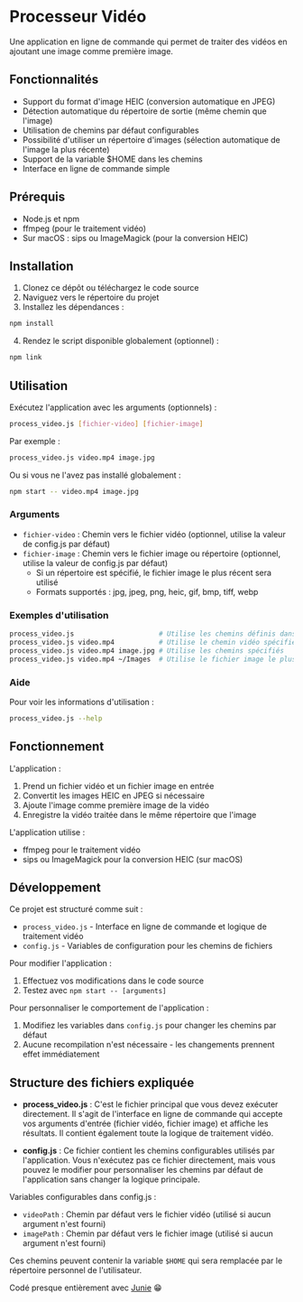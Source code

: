 # Processeur Vidéo

Une application en ligne de commande qui permet de traiter des vidéos en ajoutant une image comme première image.

## Fonctionnalités

- Support du format d'image HEIC (conversion automatique en JPEG)
- Détection automatique du répertoire de sortie (même chemin que l'image)
- Utilisation de chemins par défaut configurables
- Possibilité d'utiliser un répertoire d'images (sélection automatique de l'image la plus récente)
- Support de la variable $HOME dans les chemins
- Interface en ligne de commande simple

## Prérequis

- Node.js et npm
- ffmpeg (pour le traitement vidéo)
- Sur macOS : sips ou ImageMagick (pour la conversion HEIC)

## Installation

1. Clonez ce dépôt ou téléchargez le code source
2. Naviguez vers le répertoire du projet
3. Installez les dépendances :

```bash
npm install
```

4. Rendez le script disponible globalement (optionnel) :

```bash
npm link
```

## Utilisation

Exécutez l'application avec les arguments (optionnels) :

```bash
process_video.js [fichier-video] [fichier-image]
```

Par exemple :

```bash
process_video.js video.mp4 image.jpg
```

Ou si vous ne l'avez pas installé globalement :

```bash
npm start -- video.mp4 image.jpg
```

### Arguments

- `fichier-video` : Chemin vers le fichier vidéo (optionnel, utilise la valeur de config.js par défaut)
- `fichier-image` : Chemin vers le fichier image ou répertoire (optionnel, utilise la valeur de config.js par défaut)
  - Si un répertoire est spécifié, le fichier image le plus récent sera utilisé
  - Formats supportés : jpg, jpeg, png, heic, gif, bmp, tiff, webp

### Exemples d'utilisation

```bash
process_video.js                     # Utilise les chemins définis dans config.js
process_video.js video.mp4           # Utilise le chemin vidéo spécifié et le chemin image de config.js
process_video.js video.mp4 image.jpg # Utilise les chemins spécifiés
process_video.js video.mp4 ~/Images  # Utilise le fichier image le plus récent du répertoire ~/Images
```

### Aide

Pour voir les informations d'utilisation :

```bash
process_video.js --help
```

## Fonctionnement

L'application :
1. Prend un fichier vidéo et un fichier image en entrée
2. Convertit les images HEIC en JPEG si nécessaire
3. Ajoute l'image comme première image de la vidéo
4. Enregistre la vidéo traitée dans le même répertoire que l'image

L'application utilise :
- ffmpeg pour le traitement vidéo
- sips ou ImageMagick pour la conversion HEIC (sur macOS)

## Développement

Ce projet est structuré comme suit :

- `process_video.js` - Interface en ligne de commande et logique de traitement vidéo
- `config.js` - Variables de configuration pour les chemins de fichiers

Pour modifier l'application :
1. Effectuez vos modifications dans le code source
2. Testez avec `npm start -- [arguments]`

Pour personnaliser le comportement de l'application :
1. Modifiez les variables dans `config.js` pour changer les chemins par défaut
2. Aucune recompilation n'est nécessaire - les changements prennent effet immédiatement

## Structure des fichiers expliquée

- **process_video.js** : C'est le fichier principal que vous devez exécuter directement. Il s'agit de l'interface en ligne de commande qui accepte vos arguments d'entrée (fichier vidéo, fichier image) et affiche les résultats. Il contient également toute la logique de traitement vidéo.

- **config.js** : Ce fichier contient les chemins configurables utilisés par l'application. Vous n'exécutez pas ce fichier directement, mais vous pouvez le modifier pour personnaliser les chemins par défaut de l'application sans changer la logique principale.

Variables configurables dans config.js :
- `videoPath` : Chemin par défaut vers le fichier vidéo (utilisé si aucun argument n'est fourni)
- `imagePath` : Chemin par défaut vers le fichier image (utilisé si aucun argument n'est fourni)

Ces chemins peuvent contenir la variable `$HOME` qui sera remplacée par le répertoire personnel de l'utilisateur.

Codé presque entièrement avec [Junie](https://www.jetbrains.com/fr-fr/junie/) 😁
